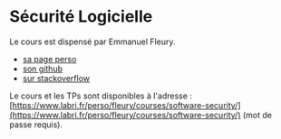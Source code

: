 # Sécurité Logicielle

Le cours est dispensé par Emmanuel Fleury.

  * [sa page perso](https://www.labri.fr/perso/fleury/)
  * [son github](https://github.com/perror)
  * [sur stackoverflow](https://stackoverflow.com/users/717822/perror)

Le cours et les TPs sont disponibles à l'adresse : [https://www.labri.fr/perso/fleury/courses/software-security/](https://www.labri.fr/perso/fleury/courses/software-security/) (mot de passe requis).
